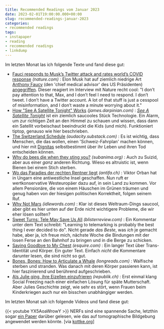```yaml
---
title: Recommended Readings vom Januar 2023
date: 2023-02-01T19:00:00.000+00:00
slug: recommended-readings-januar-2023
categories:
- recommended readings
tags:
- instapaper
- reading
- recommended readings
- linkdump
---
```


Im letzten Monat las ich folgende Texte und fand diese gut:

- [Fauci responds to Musk’s Twitter attack and rates world’s COVID response](https://www.nature.com/articles/d41586-022-04432-7) *(nature.com)* : Elon Musk hat auf ziemlich niedrige Art [Anthony Faucy](https://en.wikipedia.org/wiki/Anthony_Fauci) (den 'chief medical advisor' des US Präsidenten) [angegriffen](https//twitter.com/elonmusk/status/1601894132573605888). Dieser reagiert im Interview mit Nature recht cool: "I don’t pay attention to that, Max, and I don’t feel I need to respond. I don’t tweet. I don’t have a Twitter account. A lot of that stuff is just a cesspool of misinformation, and I don’t waste a minute worrying about it."
- [How "See A Satellite Tonight" Works](https://james.darpinian.com/blog/how-see-a-satellite-tonight-works) *(james.darpinian.com)* : [*See A Satellite Tonight*](https//james.darpinian.com/satellites/) ist ein ziemlich saucooles Stück Technologie. Ein Alarm, um zur richtigen Zeit an den Himmel zu schauen und wissen, dass dann ein Satellit vorbeischaut beeindruckt die Kids (und mich). Funktioniert tiptop, genauso wie hier beschrieben.
- [The Switzerland Schedule](https://audacity.substack.com/p/the-switzerland-schedule) *(audacity.substack.com)* : Es ist wichtig, dass Menschen, die das wollen, einen 'Schweiz-Fahrplan' machen können, und hier mit [Dignitas](http//dignitas.ch/) selbstbestimmt über ihr Leben und ihren Tod entscheiden können.
- [Why do bees die when they sting you?](https://www.subanima.org/bees/) *(subanima.org)* : Auch zu Suizid, aber aus einer *ganz* anderen Richtung. Wieso es altruistic ist, wenn Bienen bei einem Stich sterben.
- [Wo das Paradies der rechten Rentner liegt](https://www.antifa.ch/wo-das-paradies-der-rechten-rentner-liegt/) *(antifa.ch)* : Viktor Orban hat in Ungarn eine antiwestliche Insel geschaffen. Nun ruft er wertkonservative Westeuropäer dazu auf, in sein Land zu kommen. Vor allem Pensionäre, die von einem Häuschen im Grünen träumen und genug haben von der hiesigen politischen Korrektheit, folgen seinem Ruf.
- [Why Not Mars](https://idlewords.com/2023/1/why_not_mars.htm) *(idlewords.com)* : Klar ist dieses Weltraum-Dings saucool, aber gibt es hier unten auf der Erde nicht wichtigere Probleme, die wir eher lösen sollten?
- [Sweet Turns: Tele May Save Us All](https://blisterreview.com/features/open-mic/sweet-turns-tele-may-save-us-all) *(blisterreview.com)* : Ein Kommentar unter dem Text schreibt: "Learning to telemarking is probably the best thing I ever decided to do". Nicht gerade *das Beste*, was *ich* je gemacht habe, aber ja, ich freue mich, nächste Woche die Bindungen mit der losen Ferse an den Bahnhof zu bringen und in die Berge zu schicken.
- [Saying Goodbye to My Chest](https://www.esquire.com/lifestyle/a41543383/top-surgery/) *(esquire.com)* : Ein langer Text über Trans-Identität und Körper. Ein guter Text. Einfach *nicht* die Kommentare darunter lesen, die sind nicht so gut.
- [Bones, Bones: How to Articulate a Whale](https://longreads.com/2022/02/22/bones-bones-how-to-articulate-a-whale/) *(longreads.com)* : Walfische sterben und stranden. Was danach mit deren Körper passieren kann, ist hier faszinierend und berührend aufgeschrieben.
- [Als Julie ging, ihre Eizellen einzufrieren](https://www.republik.ch/2022/12/03/als-julie-ging-ihre-eizellen-einzufrieren) *(republik.ch)* : Erst einmal klang Social Freezing nach einer einfachen Lösung für späte Mutterschaft. Aber Julies Geschichte zeigt, wie sehr es stört, wenn Frauen beim Kinder­kriegen auch nur ein bisschen unabhängiger werden.

Im letzten Monat sah ich folgende Videos und fand diese gut:

{{< youtube YX5AoaWrowY >}}
NERFs sind eine spannende Sache, letzthin sogar [ein Paper](https://arxiv.org/pdf/2202.02171v1.pdf) darüber gelesen, wie das auf tomographische Bildgebung angewendet werden könnte. [via [kottke.org](https://kottke.org/22/12/3d-image-capture-just-got-much-easier)]
